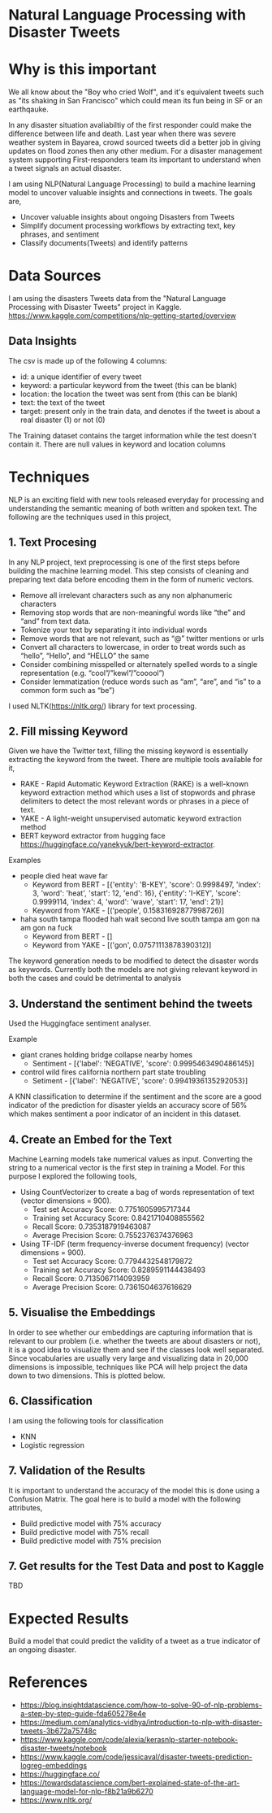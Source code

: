 # Natural Language Processing with Disaster Tweets

# Why is this important 

We all know about the "Boy who cried Wolf", and it's equivalent tweets such as "its shaking in San Francisco" which could mean its fun being in SF or an earthqauke.

In any disaster situation avaliabiltiy of the first responder could make the difference between life and death. Last year when there was severe weather system in Bayarea, crowd sourced tweets did a better job in giving updates on flood zones then any other medium. For a disaster management system supporting First-responders team its important to understand when a tweet signals an actual disaster.

I am using NLP(Natural Language Processing) to build a machine learning model to uncover valuable insights and connections in tweets. The goals are, 
- Uncover valuable insights about ongoing Disasters from Tweets 
- Simplify document processing workflows by extracting text, key phrases, and sentiment
- Classify documents(Tweets) and identify patterns

# Data Sources

I am using the disasters Tweets data from the "Natural Language Processing with Disaster Tweets" project in Kaggle. 
https://www.kaggle.com/competitions/nlp-getting-started/overview 

## Data Insights 

The csv is made up of the following 4 columns:
- id: a unique identifier of every tweet
- keyword: a particular keyword from the tweet (this can be blank)
- location: the location the tweet was sent from (this can be blank)
- text: the text of the tweet
- target: present only in the train data, and denotes if the tweet is about a real disaster (1) or not (0)

The Training dataset contains the target information while the test doesn't contain it. There are null values in keyword and location columns 

# Techniques

NLP is an exciting field with new tools released everyday for processing and understanding the semantic meaning of both written and spoken text. The following are the techniques used in this project,

## 1. Text Procesing 
In any NLP project, text preprocessing is one of the first steps before building the machine learning model. This step consists of cleaning and preparing text data before encoding them in the form of numeric vectors.

- Remove all irrelevant characters such as any non alphanumeric characters
- Removing stop words that are non-meaningful words like “the” and “and” from text data.
- Tokenize your text by separating it into individual words
- Remove words that are not relevant, such as “@” twitter mentions or urls
- Convert all characters to lowercase, in order to treat words such as “hello”, “Hello”, and “HELLO” the same
- Consider combining misspelled or alternately spelled words to a single representation (e.g. “cool”/”kewl”/”cooool”)
- Consider lemmatization (reduce words such as “am”, “are”, and “is” to a common form such as “be”)

I used NLTK(https://nltk.org/) library for text processing. 

## 2. Fill missing Keyword 

Given we have the Twitter text, filling the missing keyword is essentially extracting the keyword from the tweet. There are multiple tools available for it, 

- RAKE - Rapid Automatic Keyword Extraction (RAKE) is a well-known keyword extraction method which uses a list of stopwords and phrase delimiters to detect the most relevant words or phrases in a piece of text.
- YAKE - A light-weight unsupervised automatic keyword extraction method 
- BERT keyword extractor from hugging face https://huggingface.co/yanekyuk/bert-keyword-extractor.

Examples
- people died heat wave far
    - Keyword from BERT - [{'entity': 'B-KEY', 'score': 0.9998497, 'index': 3, 'word': 'heat', 'start': 12, 'end': 16}, {'entity': 'I-KEY', 'score': 0.9999114, 'index': 4, 'word': 'wave', 'start': 17, 'end': 21}]
    - Keyword from YAKE - [('people', 0.15831692877998726)]
- haha south tampa flooded hah wait second live south tampa am gon na am gon na fuck
    - Keyword from BERT - []
    - Keyword from YAKE - [('gon', 0.07571113878390312)]

The keyword generation needs to be modified to detect the disaster words as keywords. Currently both the models are not giving relevant keyword in both the cases and could be detrimental to analysis

## 3. Understand the sentiment behind the tweets 

Used the Huggingface sentiment analyser.

Example 
- giant cranes holding bridge collapse nearby homes
    - Sentiment - [{'label': 'NEGATIVE', 'score': 0.9995463490486145}]
- control wild fires california northern part state troubling
    - Setiment - [{'label': 'NEGATIVE', 'score': 0.9941936135292053}]

A KNN classification to determine if the sentiment and the score are a good indicator of the prediction for disaster yields an accuracy score of 56% which makes sentiment a poor indicator of an incident in this dataset. 

## 4. Create an Embed for the Text 
Machine Learning models take numerical values as input. Converting the string to a numerical vector is the first step in training a Model. For this purpose I explored the following tools,
- Using CountVectorizer to create a bag of words representation of text (vector dimensions = 900).
    - Test set Accuracy Score:  0.7751605995717344
    - Training set Accuracy Score:  0.8421710408855562
    - Recall Score:  0.7353187919463087
    - Average Precision Score:  0.7552376374376963
- Using TF-IDF (term frequency-inverse document frequency) (vector dimensions = 900).
    - Test set Accuracy Score:  0.7794432548179872
    - Training set Accuracy Score:  0.8289591144438493
    - Recall Score:  0.7135067114093959
    - Average Precision Score:  0.7361504637616629

## 5. Visualise the Embeddings 
In order to see whether our embeddings are capturing information that is relevant to our problem (i.e. whether the tweets are about disasters or not), it is a good idea to visualize them and see if the classes look well separated. Since vocabularies are usually very large and visualizing data in 20,000 dimensions is impossible, techniques like PCA will help project the data down to two dimensions. This is plotted below.

## 6. Classification 
I am using the following tools for classification 
- KNN 
- Logistic regression 

## 7. Validation of the Results 
It is important to understand the accuracy of the model this is done using a Confusion Matrix. The goal here is to build a model with the following attributes, 

- Build predictive model with 75% accuracy
- Build predictive model with 75% recall
- Build predictive model with 75% precision

## 7. Get results for the Test Data and post to Kaggle 
TBD

# Expected Results

Build a model that could predict the validity of a tweet as a true indicator of an ongoing disaster. 

# References 
- https://blog.insightdatascience.com/how-to-solve-90-of-nlp-problems-a-step-by-step-guide-fda605278e4e 
- https://medium.com/analytics-vidhya/introduction-to-nlp-with-disaster-tweets-3b672a75748c
- https://www.kaggle.com/code/alexia/kerasnlp-starter-notebook-disaster-tweets/notebook
- https://www.kaggle.com/code/jessicaval/disaster-tweets-prediction-logreg-embeddings
- https://huggingface.co/
- https://towardsdatascience.com/bert-explained-state-of-the-art-language-model-for-nlp-f8b21a9b6270
- https://www.nltk.org/
